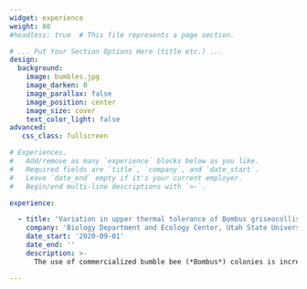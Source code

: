```yaml
---
widget: experience
weight: 80
#headless: true  # This file represents a page section.

# ... Put Your Section Options Here (title etc.) ...
design:
  background:
    image: bumbles.jpg
    image_darken: 0
    image_parallax: false
    image_position: center 
    image_size: cover
    text_color_light: false
advanced:
   css_class: fullscreen

# Experiences.
#   Add/remove as many `experience` blocks below as you like.
#   Required fields are `title`, `company`, and `date_start`.
#   Leave `date_end` empty if it's your current employer.
#   Begin/end multi-line descriptions with `>-`.

experience:

  - title: 'Variation in upper thermal tolerance of Bombus griseocollis and B. impatiens (Hymenoptera: Apidae)'
    company: 'Biology Department and Ecology Center, Utah State University'
    date_start: '2020-09-01'
    date_end: ''
    description: >-
      The use of commercialized bumble bee (*Bombus*) colonies is increasing throughout the U.S. In order to make *Bombus* colonies available to producers across the country, there is an opportunity to diversify the market with species that are endemic to the areas they are employed. Identifying species’ tolerance to environmental extremes can assist with the commercialization of colonies for specific cropping systems and geographic regions. Here, we compared the upper thermal tolerance of two endemic North American bumble bee species - *Bombus impatiens*, a successfully commercialized species found in the eastern U.S., and *Bombus griseocollis*, a broadly distributed species that has not yet been commercialized. Additionally, we tested whether upper thermal tolerance varied within species by intertegular distance (ITD), body mass, and percent lipid. We found that the larger, wild *B. griseocollis* had a significantly higher thermal tolerance at death than the smaller, commercial *B. impatiens* (46.39C and 45.36C, respectively). However, within a species, temperature at death increased with lower ITD and dry mass, suggesting that smaller individuals have a higher thermal tolerance than their larger counterparts. A higher thermal tolerance is advantageous for colony commercialization, particularly in the western U.S. where temperatures are increasing due to ongoing and projected climate change. Overall, we found that *B. griseocollis* exhibit promising traits that are conducive for commercialization and could be a key species for pollination in diverse regions throughout the U.S.

---
```

